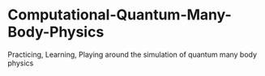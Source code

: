 # Computational-Quantum-Many-Body-Physics
Practicing, Learning, Playing around the simulation of quantum many body physics
